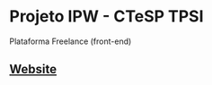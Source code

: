 # Projeto IPW - CTeSP TPSI
Plataforma Freelance (front-end)

## [Website](https://freelancetree.vercel.app)

